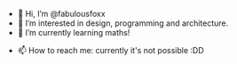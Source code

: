 - 👋 Hi, I’m @fabulousfoxx
- 👀 I’m interested in design, programming and architecture.
- 🌱 I’m currently learning maths!
<!-- - 💞️ I’m looking to collaborate on ... -->
- 📫 How to reach me: currently it's not possible :DD

<!---
fabulousfoxx/fabulousfoxx is a ✨ special ✨ repository because its `README.md` (this file) appears on your GitHub profile.
You can click the Preview link to take a look at your changes.
--->
